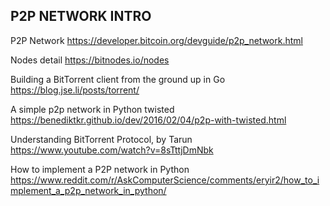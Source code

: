 ## P2P NETWORK INTRO

P2P Network https://developer.bitcoin.org/devguide/p2p_network.html

Nodes detail https://bitnodes.io/nodes

Building a BitTorrent client from the ground up in Go https://blog.jse.li/posts/torrent/

A simple p2p network in Python twisted https://benediktkr.github.io/dev/2016/02/04/p2p-with-twisted.html

Understanding BitTorrent Protocol, by Tarun https://www.youtube.com/watch?v=8sTttjDmNbk

How to implement a P2P network in Python https://www.reddit.com/r/AskComputerScience/comments/eryir2/how_to_implement_a_p2p_network_in_python/

